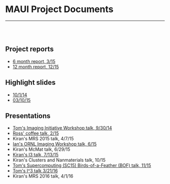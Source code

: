 # MAUI Project Documents

---------------

<br><br>

## Project reports

- [6 month report, 3/15](files/peterka-maui-report-0315.pdf)
- [12 month report, 12/15](files/peterka-maui-report-1215.pdf)

## Highlight slides

- [10/1/14](files/peterka-maui-highlight-slide.pdf)
- [03/10/15](files/highlight-slide031015.pdf)

## Presentations

- [Tom's Imaging Initiative Workshop talk, 9/30/14](files/peterka-imaging-workshop14-talk.pdf)
- [Ross' coffee talk, 2/15](files/harder-coffee-talk-0215.pdf)
- Kiran's MRS 2015 talk, 4/7/15
- [Ian's ORNL Imaging Workshop talk, 6/15](files/ORNL15_red.pdf)
- Kiran's McMat talk, 6/29/15
- [Kiran's I3 talk, 7/13/15](files/WP_13Jul2015_I3S_V2.pdf)
- Kiran's Clusters and Nanmaterials talk, 10/15
- [Tom's Supercomputing (SC15) Birds-of-a-Feather (BOF) talk, 11/15](files/peterka-SC-BOF-111715-talk.pdf)
- [Tom's I^3 talk 3/21/16](files/peterka-I3-talk-032116.pdf)
- Kiran's MRS 2016 talk, 4/1/16



